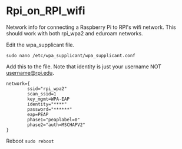 # Rpi_on_RPI_wifi

Network info for connecting a Raspberry Pi to RPI's wifi network. This should work with both rpi_wpa2 and eduroam networks.

Edit the wpa_supplicant file.

`sudo nano /etc/wpa_supplicant/wpa_supplicant.conf`

Add this to the file. Note that identity is just your username NOT username@rpi.edu.

```
network={
        ssid="rpi_wpa2"
        scan_ssid=1
        key_mgmt=WPA-EAP
        identity="****"
        password="******"
        eap=PEAP
        phase1="peaplabel=0"
        phase2="auth=MSCHAPV2"
}

```

Reboot
`sudo reboot`
